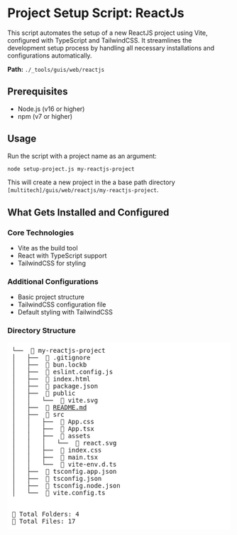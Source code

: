 # Project Setup Script: ReactJs

This script automates the setup of a new ReactJS project using Vite, configured with TypeScript and TailwindCSS. It streamlines the development setup process by handling all necessary installations and configurations automatically.

**Path:** `./_tools/guis/web/reactjs`

## Prerequisites

- Node.js (v16 or higher)
- npm (v7 or higher)

## Usage

Run the script with a project name as an argument:

```bash
node setup-project.js my-reactjs-project
```

This will create a new project in the a base path directory `[multitech]/guis/web/reactjs/my-reactjs-project`.

## What Gets Installed and Configured

### Core Technologies
- Vite as the build tool
- React with TypeScript support
- TailwindCSS for styling

### Additional Configurations
- Basic project structure
- TailwindCSS configuration file
- Default styling with TailwindCSS


### Directory Structure
<pre style="background-color: white; padding: 10px;">
└──  📂 my-reactjs-project
│   ├──  📄 .gitignore
│   ├──  📄 bun.lockb
│   ├──  📄 eslint.config.js
│   ├──  📄 index.html
│   ├──  📄 package.json
│   ├──  📂 public
│   │   └──  📄 vite.svg
│   ├──  📄 <a href="my-reactjs-project/README.md">README.md</a>
│   ├──  📂 src
│   │   ├──  📄 App.css
│   │   ├──  📄 App.tsx
│   │   ├──  📂 assets
│   │   │   └──  📄 react.svg
│   │   ├──  📄 index.css
│   │   ├──  📄 main.tsx
│   │   └──  📄 vite-env.d.ts
│   ├──  📄 tsconfig.app.json
│   ├──  📄 tsconfig.json
│   ├──  📄 tsconfig.node.json
│   └──  📄 vite.config.ts


📂 Total Folders: 4
📄 Total Files: 17
</pre>
